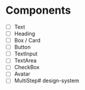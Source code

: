 # Components

- [ ] Text
- [ ] Heading
- [ ] Box / Card
- [ ] Button
- [ ] TextInput
- [ ] TextArea
- [ ] CheckBox
- [ ] Avatar
- [ ] MultiStep# design-system
